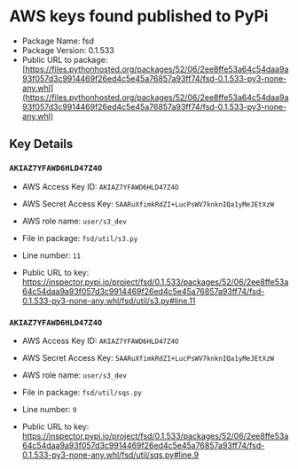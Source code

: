# AWS keys found published to PyPi

* Package Name: fsd
* Package Version: 0.1.533
* Public URL to package: [https://files.pythonhosted.org/packages/52/06/2ee8ffe53a64c54daa9a93f057d3c9914469f26ed4c5e45a76857a93ff74/fsd-0.1.533-py3-none-any.whl](https://files.pythonhosted.org/packages/52/06/2ee8ffe53a64c54daa9a93f057d3c9914469f26ed4c5e45a76857a93ff74/fsd-0.1.533-py3-none-any.whl)

## Key Details

### `AKIAZ7YFAWD6HLD47Z4O`

* AWS Access Key ID: `AKIAZ7YFAWD6HLD47Z4O`
* AWS Secret Access Key: `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` 
* AWS role name: `user/s3_dev`
* File in package: `fsd/util/s3.py`
* Line number: `11`

* Public URL to key: https://inspector.pypi.io/project/fsd/0.1.533/packages/52/06/2ee8ffe53a64c54daa9a93f057d3c9914469f26ed4c5e45a76857a93ff74/fsd-0.1.533-py3-none-any.whl/fsd/util/s3.py#line.11



### `AKIAZ7YFAWD6HLD47Z4O`

* AWS Access Key ID: `AKIAZ7YFAWD6HLD47Z4O`
* AWS Secret Access Key: `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` 
* AWS role name: `user/s3_dev`
* File in package: `fsd/util/sqs.py`
* Line number: `9`

* Public URL to key: https://inspector.pypi.io/project/fsd/0.1.533/packages/52/06/2ee8ffe53a64c54daa9a93f057d3c9914469f26ed4c5e45a76857a93ff74/fsd-0.1.533-py3-none-any.whl/fsd/util/sqs.py#line.9


